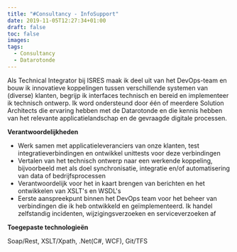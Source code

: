```yaml
---
title: "#Consultancy - InfoSupport"
date: 2019-11-05T12:27:34+01:00
draft: false
toc: false
images:
tags:
  - Consultancy
  - Datarotonde
---
```


Als Technical Integrator bij ISRES maak ik deel uit van het DevOps-team en bouw ik innovatieve koppelingen tussen verschillende systemen van (diverse) klanten, begrijp ik interfaces technisch en bereid en implementeer ik technisch ontwerp. Ik word ondersteund door één of meerdere Solution Architects die ervaring hebben met de Datarotonde en die kennis hebben van het relevante applicatielandschap en de gevraagde digitale processen.

__Verantwoordelijkheden__

* Werk samen met applicatieleveranciers van onze klanten, test integratieverbindingen en ontwikkel unittests voor deze verbindingen
* Vertalen van het technisch ontwerp naar een werkende koppeling, bijvoorbeeld met als doel synchronisatie, integratie en/of automatisering van data of bedrijfsprocessen
* Verantwoordelijk voor het in kaart brengen van berichten en het ontwikkelen van XSLT's en WSDL's
* Eerste aanspreekpunt binnen het DevOps team voor het beheer van verbindingen die ik heb ontwikkeld en geïmplementeerd. Ik handel zelfstandig incidenten, wijzigingsverzoeken en serviceverzoeken af

__Toegepaste technologieën__

Soap/Rest, XSLT/Xpath, .Net(C#, WCF), Git/TFS